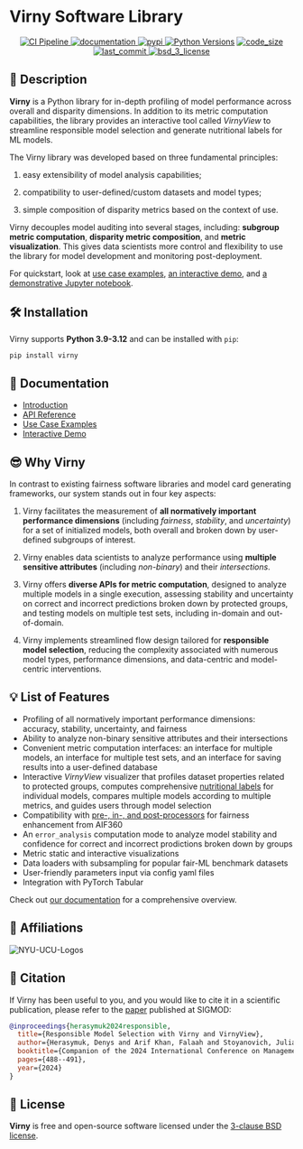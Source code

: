 # Virny Software Library

<p align="center">
  <!-- Tests -->
  <a href="https://github.com/DataResponsibly/Virny/actions/workflows/ci.yml">
    <img src="https://github.com/DataResponsibly/Virny/actions/workflows/ci.yml/badge.svg" alt="CI Pipeline">
  </a>
  <!-- Documentation -->
  <a href="https://dataresponsibly.github.io/Virny/">
    <img src="https://img.shields.io/website?label=docs&style=flat-square&url=https://dataresponsibly.github.io/Virny/" alt="documentation">
  </a>
  <!-- PyPI -->
  <a href="https://pypi.org/project/virny">
    <img src="https://img.shields.io/pypi/v/virny.svg?label=release&color=blue&style=flat-square" alt="pypi">
  </a>
  <!-- Python Versions -->
  <a href="https://img.shields.io/badge/python-3.9%20|%203.10%20|%203.11%20|%203.12-blue"><img alt="Python Versions" src="https://img.shields.io/badge/python-3.9%20|%203.10%20|%203.11%20|%203.12-blue"></a>
  <!-- Code Size -->
  <a href="">
    <img src="https://img.shields.io/github/languages/code-size/DataResponsibly/Virny.svg" alt="code_size">
  </a>
  <!-- Last Commit -->
  <a href="">
    <img src="https://img.shields.io/github/last-commit/DataResponsibly/Virny.svg" alt="last_commit">
  </a>
  <!-- License -->
  <a href="https://en.wikipedia.org/wiki/BSD_licenses#3-clause_license_(%22BSD_License_2.0%22,_%22Revised_BSD_License%22,_%22New_BSD_License%22,_or_%22Modified_BSD_License%22)">
    <img src="https://img.shields.io/badge/License-BSD%203--Clause-blue.svg?style=flat-square" alt="bsd_3_license">
  </a>
</p>


## 📜 Description

**Virny** is a Python library for in-depth profiling of model performance across overall and disparity dimensions. 
In addition to its metric computation capabilities, the library provides an interactive tool called _VirnyView_ 
to streamline responsible model selection and generate nutritional labels for ML models.

The Virny library was developed based on three fundamental principles: 

1) easy extensibility of model analysis capabilities;

2) compatibility to user-defined/custom datasets and model types;

3) simple composition of disparity metrics based on the context of use.

Virny decouples model auditing into several stages, including: **subgroup metric computation**, **disparity metric composition**,
and **metric visualization**. This gives data scientists more control and flexibility to use the library
for model development and monitoring post-deployment.

For quickstart, look at [use case examples](https://dataresponsibly.github.io/Virny/examples/Multiple_Models_Interface_Use_Case/), [an interactive demo](https://huggingface.co/spaces/denys-herasymuk/virny-demo), and [a demonstrative Jupyter notebook](https://huggingface.co/spaces/denys-herasymuk/virny-demo/blob/main/notebooks/ACS_Income_Demo.ipynb).


## 🛠 Installation

Virny supports **Python 3.9-3.12** and can be installed with `pip`:

```bash
pip install virny
```


## 📒 Documentation

* [Introduction](https://dataresponsibly.github.io/Virny/)
* [API Reference](https://dataresponsibly.github.io/Virny/api/overview/)
* [Use Case Examples](https://dataresponsibly.github.io/Virny/examples/Multiple_Models_Interface_Use_Case/)
* [Interactive Demo](https://huggingface.co/spaces/denys-herasymuk/virny-demo)


## 😎 Why Virny

In contrast to existing fairness software libraries and model card generating frameworks, our system stands out in four key aspects:

1. Virny facilitates the measurement of **all normatively important performance dimensions** (including _fairness_, _stability_, and _uncertainty_) for a set of initialized models, both overall and broken down by user-defined subgroups of interest.

2. Virny enables data scientists to analyze performance using **multiple sensitive attributes** (including _non-binary_) and their _intersections_.

3. Virny offers **diverse APIs for metric computation**, designed to analyze multiple models in a single execution, assessing stability and uncertainty on correct and incorrect predictions broken down by protected groups, and testing models on multiple test sets, including in-domain and out-of-domain.

4. Virny implements streamlined flow design tailored for **responsible model selection**, reducing the complexity associated with numerous model types, performance dimensions, and data-centric and model-centric interventions.


## 💡 List of Features

* Profiling of all normatively important performance dimensions: accuracy, stability, uncertainty, and fairness
* Ability to analyze non-binary sensitive attributes and their intersections
* Convenient metric computation interfaces: an interface for multiple models, an interface for multiple test sets, and an interface for saving results into a user-defined database
* Interactive _VirnyView_ visualizer that profiles dataset properties related to protected groups, computes comprehensive [nutritional labels](http://sites.computer.org/debull/A19sept/p13.pdf) for individual models, compares multiple models according to multiple metrics, and guides users through model selection
* Compatibility with [pre-, in-, and post-processors](https://aif360.readthedocs.io/en/latest/modules/algorithms.html#) for fairness enhancement from AIF360
* An `error_analysis` computation mode to analyze model stability and confidence for correct and incorrect prodictions broken down by groups
* Metric static and interactive visualizations
* Data loaders with subsampling for popular fair-ML benchmark datasets
* User-friendly parameters input via config yaml files 
* Integration with PyTorch Tabular

Check out [our documentation](https://dataresponsibly.github.io/Virny/) for a comprehensive overview.


## 🤗 Affiliations

![NYU-UCU-Logos](https://user-images.githubusercontent.com/42843889/216840888-071bf184-f0e3-4a3e-94dc-c0d1c7784143.png)


## 💬 Citation

If Virny has been useful to you, and you would like to cite it in a scientific publication, please refer to the [paper](https://dl.acm.org/doi/abs/10.1145/3626246.3654738) published at SIGMOD:

```bibtex
@inproceedings{herasymuk2024responsible,
  title={Responsible Model Selection with Virny and VirnyView},
  author={Herasymuk, Denys and Arif Khan, Falaah and Stoyanovich, Julia},
  booktitle={Companion of the 2024 International Conference on Management of Data},
  pages={488--491},
  year={2024}
}
```


## 📝 License

**Virny** is free and open-source software licensed under the [3-clause BSD license](https://github.com/DataResponsibly/Virny/blob/main/LICENSE).
